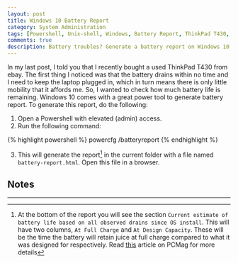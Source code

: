 ```yaml
---
layout: post
title: Windows 10 Battery Report
category: System Administration
tags: [Powershell, Unix-shell, Windows, Battery Report, ThinkPad T430, ThinkPad]
comments: true
description: Battery troubles? Generate a battery report on Windows 10.
---
```


In my last post, I told you that I recently bought a used ThinkPad T430 from ebay. The first thing I noticed was that the battery drains within no time and I need to keep the laptop plugged in, which in turn means there is only little mobility that it affords me. So, I wanted to check how much battery life is remaining. Windows 10 comes with a great power tool to generate battery report. To generate this report, do the following:

1. Open a Powershell with elevated (admin) access.
2. Run the following command:

{% highlight powershell %}
powercfg /batteryreport
{% endhighlight %}

3. This will generate the report[^fn1] in the current folder with a file named `battery-report.html`. Open this file in a browser. 


## Notes
--------

[^fn1]: At the bottom of the report you will see the section `Current estimate of battery life based on all observed drains since OS install`. This will have two columns, `At Full Charge` and `At Design Capacity`. These will be the time the battery will retain juice at full charge compared to what it was designed for respectively. Read [this](https://www.pcmag.com/how-to/how-to-check-your-laptop-battery-health-in-windows-10) article on PCMag for more details
